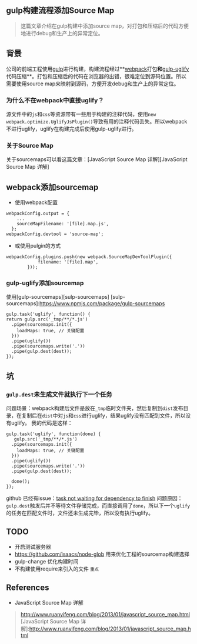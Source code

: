 ## gulp构建流程添加Source Map
>这篇文章介绍在gulp构建中添加source map，对打包和压缩后的代码方便地进行debug和生产上的异常定位。

## 背景
公司的前端工程使用[gulp][gulp]进行构建，构建流程经过**[webpack][webpack]打包**和**[gulp-uglify][gulp-uglify]代码压缩**。打包和压缩后的代码在浏览器的出错，很难定位到源码位置。所以需要使用source map来映射到源码，方便开发debug和生产上的异常定位。

### 为什么不在webpack中直接uglify？
源文件中的`js`和`css`等资源带有一些用于构建的注释代码，使用`new webpack.optimize.UglifyJsPlugin()`导致有用的注释代码丢失。所以webpack不进行uglify，uglify在构建完成后使用gulp-uglify进行。

### 关于Source Map
关于sourcemaps可以看这篇文章：[JavaScript Source Map 详解][JavaScript Source Map 详解]

## webpack添加sourcemap
* 使用webpack配置
```
webpackConfig.output = {
    ...
    sourceMapFilename: '[file].map.js',
  };
webpackConfig.devtool = 'source-map';
```

* 或使用pulgin的方式
```
webpackConfig.plugins.push(new webpack.SourceMapDevToolPlugin({
            filename: '[file].map',
        }));
```

### gulp-uglify添加sourcemap
使用[gulp-sourcemaps][sulp-sourcemaps]
[sulp-sourcemaps]:https://www.npmjs.com/package/gulp-sourcemaps
```
gulp.task('uglify', function() {
return gulp.src('_tmp/**/*.js')
  .pipe(sourcemaps.init({
    loadMaps: true, // 关键配置
  }))
  .pipe(uglify())
  .pipe(sourcemaps.write('.'))
  .pipe(gulp.dest(dest));
});
```

## 坑
### `gulp.dest`未生成文件就执行下一个任务
问题场景：webpack构建后文件是放在`_tmp`临时文件夹，然后复制到`dist`发布目录，在复制后在`dist`中对`js`和`css`进行uglify，结果uglify没有匹配到文件，所以没有uglify。
我的代码是这样：
```
gulp.task('uglify', function(done) {
   gulp.src('_tmp/**/*.js')
  .pipe(sourcemaps.init({
    loadMaps: true, // 关键配置
  }))
  .pipe(uglify())
  .pipe(sourcemaps.write('.'))
  .pipe(gulp.dest(dest));

  done();
});
```
github 已经有issue：[task not waiting for dependency to finish][task not waiting for dependency to finish]
问题原因：`gulp.dest`触发后并不等待文件存储完成，而直接调用了`done`，所以下一个`uglify`的任务在匹配文件时，文件还未生成完毕，所以没有执行uglify。

## TODO
* 开启测试服务器
* https://github.com/isaacs/node-glob 用来优化工程的sourcemap构建选择
* gulp-change 优化构建时间
* 不构建使用require来引入的文件 `重点`


## References
[gulp]:https://github.com/gulpjs/gulp
[webpack]:https://github.com/webpack/webpack
[gulp-uglify]:https://github.com/terinjokes/gulp-uglify

* JavaScript Source Map 详解
>http://www.ruanyifeng.com/blog/2013/01/javascript_source_map.html
[JavaScript Source Map 详解]:http://www.ruanyifeng.com/blog/2013/01/javascript_source_map.html

[task not waiting for dependency to finish]:https://github.com/gulpjs/gulp/issues/899
